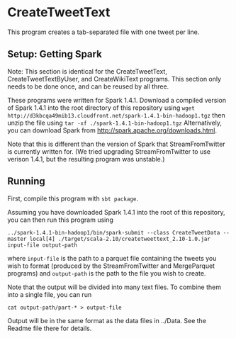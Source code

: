 # CreateTweetText

This program creates a tab-separated file with one tweet per line.

## Setup: Getting Spark

Note: This section is identical for the CreateTweetText, CreateTweetTextByUser, and CreateWikiText programs. This section only needs to be done once, and can be reused by all three.

These programs were written for Spark 1.4.1. Download a compiled version of Spark 1.4.1 into the root directory of this repository using `wget http://d3kbcqa49mib13.cloudfront.net/spark-1.4.1-bin-hadoop1.tgz` then unzip the file using `tar -xf ./spark-1.4.1-bin-hadoop1.tgz` Alternatively, you can download Spark from http://spark.apache.org/downloads.html.

Note that this is different than the version of Spark that StreamFromTwitter is currently written for. (We tried upgrading StreamFromTwitter to use verison 1.4.1, but the resulting program was unstable.)

## Running

First, compile this program with `sbt package`.

Assuming you have downloaded Spark 1.4.1 into the root of this repository, you can then run this program using

`../spark-1.4.1-bin-hadoop1/bin/spark-submit --class CreateTweetData --master local[4] ./target/scala-2.10/createtweettext_2.10-1.0.jar input-file output-path`

where `input-file` is the path to a parquet file containing the tweets you wish to format (produced by the StreamFromTwitter and MergeParquet programs) and `output-path` is the path to the file you wish to create.

Note that the output will be divided into many text files. To combine them into a single file, you can run

`cat output-path/part-* > output-file`

Output will be in the same format as the data files in ../Data. See the Readme file there for details.
